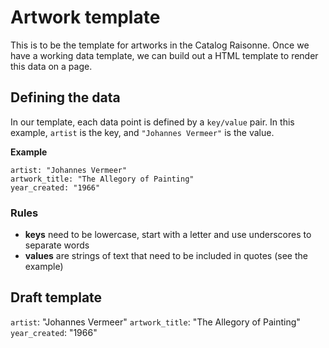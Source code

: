 # Artwork template

This is to be the template for artworks in the Catalog Raisonne. Once we have a working data template, we can build out a HTML template to render this data on a page.

## Defining the data

In our template, each data point is defined by a `key/value` pair. In this example, `artist` is the key, and `"Johannes Vermeer"` is the value.

**Example**

```
artist: "Johannes Vermeer"
artwork_title: "The Allegory of Painting"
year_created: "1966"
```

### Rules

- **keys** need to be lowercase, start with a letter and use underscores to separate words
- **values** are strings of text that need to be included in quotes (see the example)

## Draft template

`artist`: "Johannes Vermeer"
`artwork_title`: "The Allegory of Painting"
`year_created`: "1966"
